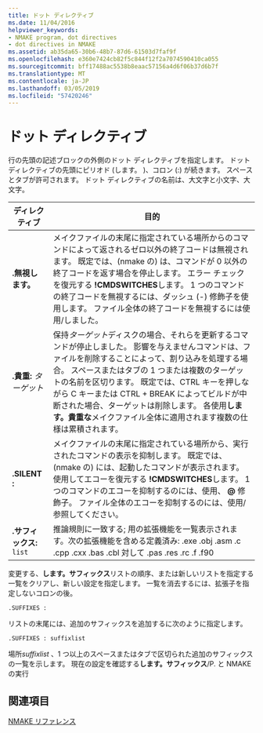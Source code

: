 ```yaml
---
title: ドット ディレクティブ
ms.date: 11/04/2016
helpviewer_keywords:
- NMAKE program, dot directives
- dot directives in NMAKE
ms.assetid: ab35da65-30b6-48b7-87d6-61503d7faf9f
ms.openlocfilehash: e360e7424cb82f5c844f12f2a7074590410ca055
ms.sourcegitcommit: bff17488ac5538b8eaac57156a4d6f06b37d6b7f
ms.translationtype: MT
ms.contentlocale: ja-JP
ms.lasthandoff: 03/05/2019
ms.locfileid: "57420246"
---
```

# <a name="dot-directives"></a>ドット ディレクティブ

行の先頭の記述ブロックの外側のドット ディレクティブを指定します。 ドット ディレクティブの先頭にピリオド (します。 )、コロン (:) が続きます。 スペースとタブが許可されます。 ドット ディレクティブの名前は、大文字と小文字、大文字。

|ディレクティブ|目的|
|---------------|-------------|
|**.無視します。**|メイクファイルの末尾に指定されている場所からのコマンドによって返されるゼロ以外の終了コードは無視されます。 既定では、(nmake の) は、コマンドが 0 以外の終了コードを返す場合を停止します。 エラー チェックを復元する **!CMDSWITCHES**します。 1 つのコマンドの終了コードを無視するには、ダッシュ (-) 修飾子を使用します。 ファイル全体の終了コードを無視するには使用/しました。|
|**.貴重:** *ターゲット*|保持*ターゲット*ディスクの場合、それらを更新するコマンドが停止しました。 影響を与えませんコマンドは、ファイルを削除することによって、割り込みを処理する場合。 スペースまたはタブの 1 つまたは複数のターゲットの名前を区切ります。 既定では、CTRL キーを押しながら C キーまたは CTRL + BREAK によってビルドが中断された場合、ターゲットは削除します。 各使用**します。貴重な**メイクファイル全体に適用されます複数の仕様は累積されます。|
|**.SILENT :**|メイクファイルの末尾に指定されている場所から、実行されたコマンドの表示を抑制します。 既定では、(nmake の) には、起動したコマンドが表示されます。 使用してエコーを復元する **!CMDSWITCHES**します。 1 つのコマンドのエコーを抑制するのには、使用、 **@** 修飾子。 ファイル全体のエコーを抑制するのには、使用/参照してください。|
|**.サフィックス:** `list`|推論規則に一致する; 用の拡張機能を一覧表示されます。次の拡張機能を含める定義済み: .exe .obj .asm .c .cpp .cxx .bas .cbl 対して .pas .res .rc .f .f90|

変更する、**します。サフィックス**リストの順序、または新しいリストを指定する一覧をクリアし、新しい設定を指定します。 一覧を消去するには、拡張子を指定しないコロンの後。

```
.SUFFIXES :
```

リストの末尾には、追加のサフィックスを追加するに次のように指定します。

```
.SUFFIXES : suffixlist
```

場所*suffixlist* 、1 つ以上のスペースまたはタブで区切られた追加のサフィックスの一覧を示します。 現在の設定を確認する**します。サフィックス**/P. と NMAKE の実行

## <a name="see-also"></a>関連項目

[NMAKE リファレンス](../build/nmake-reference.md)
